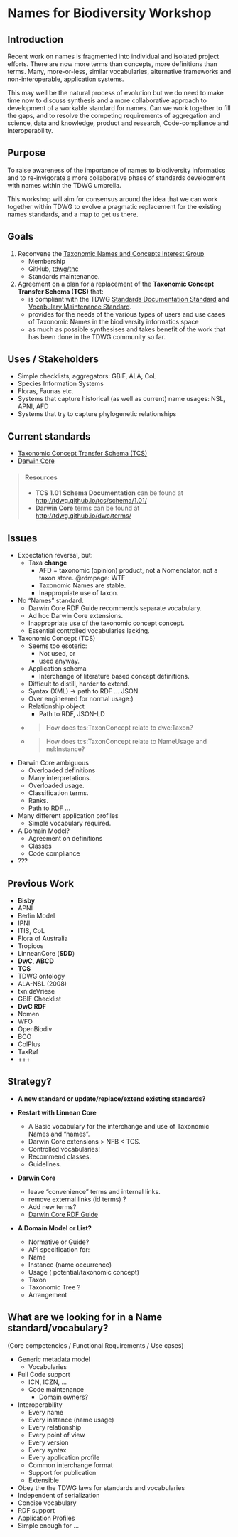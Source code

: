 # Names for Biodiversity Workshop

## Introduction

Recent work on names is fragmented into individual and isolated project efforts. There are now more terms than concepts, more definitions than terms. Many, more-or-less, similar vocabularies, alternative frameworks and non-interoperable, application systems.

This may well be the natural process of evolution but we do need to make time now to discuss synthesis and a more collaborative approach to development of a workable standard for names. Can we work together to fill the gaps, and to resolve the competing requirements of aggregation and science, data and knowledge, product and research, Code-compliance and interoperability.

## Purpose

To raise awareness of the importance of names to biodiversity informatics and to re-invigorate a more collaborative phase of standards development with names within the TDWG umbrella.

This workshop will aim for consensus around the idea that we can work together within TDWG to evolve a pragmatic replacement for the existing names standards, and a map to get us there.

## Goals

1.  Reconvene the [Taxonomic Names and Concepts Interest Group](https://www.tdwg.org/community/tnc/)
      - Membership
      - GitHub, [tdwg/tnc](https://github.com/tdwg/tnc)
      - Standards maintenance.
2.  Agreement on a plan for a replacement of the **Taxonomic Concept Transfer Schema (TCS)** that:
      - is compliant with the TDWG [Standards Documentation Standard](https://github.com/tdwg/vocab/tree/master/sds) and [Vocabulary Maintenance Standard](https://github.com/tdwg/vocab/tree/master/vms).
      - provides for the needs of the various types of users and use cases of Taxonomic Names in the biodiversity informatics space
      - as much as possible synthesises and takes benefit of the work that has been done in the TDWG community so far.

##  Uses / Stakeholders

- Simple checklists, aggregators: GBIF, ALA, CoL
- Species Information Systems
- Floras, Faunas etc.
- Systems that capture historical (as well as current) name usages: NSL, APNI, AFD
- Systems that try to capture phylogenetic relationships

## Current standards

- [Taxonomic Concept Transfer Schema (TCS)](https://www.tdwg.org/standards/tcs/)
-	[Darwin Core](https://www.tdwg.org/standards/dwc/)

> #### Resources
> - **TCS 1.01 Schema Documentation** can be found at http://tdwg.github.io/tcs/schema/1.01/
> - **Darwin Core** terms can be found at http://tdwg.github.io/dwc/terms/

## Issues

- Expectation reversal, but:
  - Taxa **change**
    - AFD = taxonomic (opinion) product, not a Nomenclator, not a taxon store.
      @rdmpage:  WTF
    - Taxonomic Names are stable.
    - Inappropriate use of taxon.
- No “Names” standard.
  - Darwin Core RDF Guide recommends separate vocabulary.
  - Ad hoc Darwin Core extensions.
  - Inappropriate use of the taxonomic concept concept.
  - Essential controlled vocabularies lacking.
- Taxonomic Concept (TCS)
  - Seems too esoteric:  
    - Not used, or
    - used anyway.
  - Application schema
    - Interchange of literature based concept definitions.
  - Difficult to distill, harder to extend.
  - Syntax (XML) → path to RDF … JSON.
  - Over engineered for normal usage:)
  - Relationship object
    - Path to RDF, JSON-LD
  - > How does tcs:TaxonConcept relate to dwc:Taxon?
  - > How does tcs:TaxonConcept relate to NameUsage and nsl:Instance?
- Darwin Core ambiguous
  - Overloaded definitions
  - Many interpretations.
  - Overloaded usage.
  - Classification terms.
  - Ranks.
  - Path to RDF …
- Many different application profiles
  - Simple vocabulary required.
- A Domain Model?
  - Agreement on definitions
  - Classes
  - Code compliance
- ???

## Previous Work

- **Bisby**
- APNI
- Berlin Model
- IPNI
- ITIS, CoL
- Flora of Australia
- Tropicos
- LinneanCore (**SDD**)
- **DwC**, **ABCD**
- **TCS**
- TDWG ontology
- ALA-NSL (2008)
- txn:deVriese
- GBIF Checklist
- **DwC RDF**
- Nomen
- WFO
- OpenBiodiv
- BCO
- ColPlus
- TaxRef
- +++

## Strategy?

- **A new standard or update/replace/extend existing standards?**

- **Restart with Linnean Core**
  - A Basic vocabulary for the interchange and use of Taxonomic Names and “names”.
  - Darwin Core  extensions >  NFB  < TCS.
  - Controlled vocabularies!
  - Recommend classes.
  - Guidelines.

- **Darwin Core**
  - leave “convenience” terms and internal links.
  - remove external links (id terms) ?
  - Add new terms?
  - [Darwin Core RDF Guide](http://rs.tdwg.org/dwc/terms/guides/rdf/index.htm#2.6_Darwin_Core_ID_terms_and_RDF)

- **A Domain Model or List?**
  - Normative or Guide?
  - API specification for:
  - Name
  - Instance (name occurrence)
  - Usage ( potential/taxonomic concept)
  - Taxon
  - Taxonomic Tree ?
  - Arrangement

## What are we looking for in a Name standard/vocabulary?

(Core competencies / Functional Requirements / Use cases)

- Generic metadata model
  - Vocabularies
- Full Code support
  - ICN, ICZN, ...
  - Code maintenance
    - Domain owners?
- Interoperability
  - Every name
  - Every instance (name usage)
  - Every relationship
  - Every point of view
  - Every version
  - Every syntax
  - Every application profile
  - Common interchange format
  - Support for publication
  - Extensible
- Obey the the TDWG laws for standards and vocabularies
- Independent of serialization
- Concise vocabulary
- RDF support
- Application Profiles
- Simple enough for …
